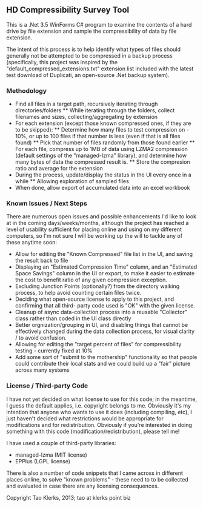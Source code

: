 
## HD Compressibility Survey Tool

This is a .Net 3.5 WinForms C# program to examine the contents of a hard drive by file extension 
and sample the compressibility of data by file extension. 

The intent of this process is to help identify what types of files should generally not be 
attempted to be compressed in a backup process (specifically, this project was inspired by
the "default_compressed_extensions.txt" extension list included with the latest test download 
of Duplicati, an open-source .Net backup system).


### Methodology

* Find all files in a target path, recursively iterating through directories/folders
** While iterating through the folders, collect filenames and sizes, collecting/aggregating by extension
* For each extension (except those known compressed ones, if they are to be skipped):
** Determine how many files to test compression on - 10%, or up to 100 files if that number is less (even if that is all files found)
** Pick that number of files randomly from those found earlier
** For each file, compress up to 1MB of data using LZMA2 compression (default settings of the "managed-lzma" library), and determine how many bytes of data the compressed result is.
** Store the compresion ratio and average for the extension
* During the process, update/display the status in the UI every once in a while
** Allowing exploration of sampled files
* When done, allow export of accumulated data into an excel workbook


### Known Issues / Next Steps

There are numerous open issues and possible enhancements I'd like to look at in the coming 
days/weeks/months, although the project has reached a level of usability sufficient for placing
online and using on my different computers, so I'm not sure I will be working up the will to 
tackle any of these anytime soon:

* Allow for editing the "Known Compressed" file list in the UI, and saving the result back to file
* Displaying an "Estimated Compression Time" column, and an "Estimated Space Savings" column in
    the UI or export, to make it easier to estimate the cost to benefit ratio of any given
    compression exception.
* Excluding Junction Points (optionally?) from the directory walking process, to help avoid 
    counting certain files twice.
* Deciding what open-source license to apply to this project, and confirming that all third-
    party code used is "OK" with the given license.
* Cleanup of async data-collection process into a reusable "Collector" class rather than coded 
    in the UI class directly
* Better orgnization/grouping in UI, and disabling things that cannot be effectively changed 
    during the data collection process, for visual clarity / to avoid confusion.
* Allowing for editing the "target percent of files" for compressibility testing - currently fixed at 10%
* Add some sort of "submit to the mothership" functionality so that people could contribute their local stats and we could build up a "fair" picture across many systems


### License / Third-party Code

I have not yet decided on what license to use for this code; in the meantime, I guess the default
applies, i.e. copyright belongs to me. Obviously it's my intention that anyone who wants to use it
does (including compiling, etc), I just haven't decided what restrictions would be appropriate for
modifications and for redistribution. Obviously if you're interested in doing something with this 
code (modification/redistribution), please tell me!

I have used a couple of third-party libraries:
* managed-lzma (MIT license)
* EPPlus (LGPL license)

There is also a number of code snippets that I came across in different places online, to
solve "known problems" - these need to to be collected and evaluated in case there are any
licensing consequences.

Copyright Tao Klerks, 2013; tao at klerks point biz
